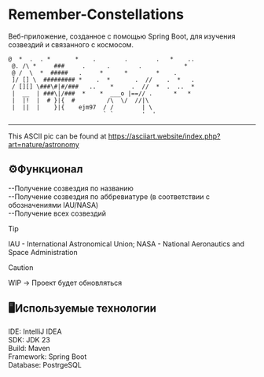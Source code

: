# Remember-Constellations
Веб-приложение, созданное с помощью Spring Boot, для изучения созвездий и связанного с космосом.
```
@  *  .  . *       *    .        .        .   *    ..
 @. /\ *     ###     .      .        .            *
 @ /  \  *  #####   .     *      *        *    .
 ]/ [] \  ######### *    .  *       .  //    .  *   .
 / [][] \###\#|#/###   ..    *     .  //  *  .  ..  *
 |  __  | ###\|/###  *    *  ___o |==// .      *   *
 |  |!  |  # }|{  #         /\  \/  //|\
 |  ||  |    }|{    ejm97  / /        | \
                           ` `        '  '
```
------------------------------------------------
This ASCII pic can be found at
https://asciiart.website/index.php?art=nature/astronomy

**⚙️Функционал**
--
--Получение созвездия по названию\
--Получение созвездия по аббревиатуре (в соответствии с обозначениями IAU/NASA)\
--Получение всех созвездий
> [!TIP]
> IAU - International Astronomical Union; NASA - National Aeronautics and Space Administration



> [!CAUTION]
> WIP -> Проект будет обновляться

**🖥️Используемые технологии**
--
IDE: IntelliJ IDEA\
SDK: JDK 23\
Build: Maven\
Framework: Spring Boot\
Database: PostrgeSQL
